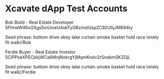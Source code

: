 # Xcavate dApp Test Accounts

Bob Build - Real Estate Developer 5FHneW46xGXgs5mUiveU4sbTyGBzmstUspZC92UhjJM694ty

Seed phrase: bottom drive obey lake curtain smoke basket hold race lonely fit walk//Bob

Ferdie Buyer - Real Estate Investor 5CiPPseXPECbkjWCa6MnjNokrgYjMqmKndv2rSnekmSK2DjL

Seed phrase: bottom drive obey lake curtain smoke basket hold race lonely fit walk//Ferdie
